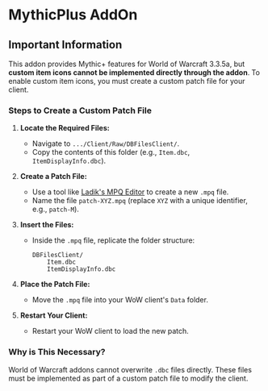 # MythicPlus AddOn

## Important Information

This addon provides Mythic+ features for World of Warcraft 3.3.5a, but **custom item icons cannot be implemented directly through the addon**. To enable custom item icons, you must create a custom patch file for your client.

### Steps to Create a Custom Patch File

1. **Locate the Required Files:**
   - Navigate to `.../Client/Raw/DBFilesClient/`.
   - Copy the contents of this folder (e.g., `Item.dbc`, `ItemDisplayInfo.dbc`).

2. **Create a Patch File:**
   - Use a tool like [Ladik's MPQ Editor](https://www.hiveworkshop.com/threads/ladiks-mpq-editor.249562/) to create a new `.mpq` file.
   - Name the file `patch-XYZ.mpq` (replace `XYZ` with a unique identifier, e.g., `patch-M`).

3. **Insert the Files:**
   - Inside the `.mpq` file, replicate the folder structure:
     ```
     DBFilesClient/
         Item.dbc
         ItemDisplayInfo.dbc
     ```

4. **Place the Patch File:**
   - Move the `.mpq` file into your WoW client's `Data` folder.

5. **Restart Your Client:**
   - Restart your WoW client to load the new patch.

### Why is This Necessary?

World of Warcraft addons cannot overwrite `.dbc` files directly. These files must be implemented as part of a custom patch file to modify the client.
